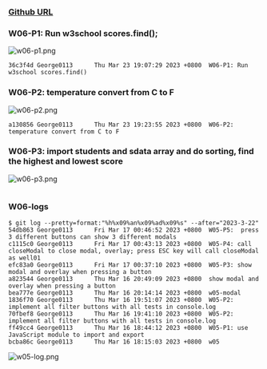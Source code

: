 ### [Github URL](https://github.com/George0113/1112-1N-js-demo-211410542.git)

### W06-P1: Run w3school scores.find();

![w06-p1.png](https://spguhxeeusfjlibdhcxj.supabase.co/storage/v1/object/public/demo42/md_1N_img/w06-p1.png)

```
36c3f4d George0113      Thu Mar 23 19:07:29 2023 +0800  W06-P1: Run w3school scores.find()
```

### W06-P2: temperature convert from C to F

![w06-p2.png](https://spguhxeeusfjlibdhcxj.supabase.co/storage/v1/object/public/demo42/md_1N_img/w06-p2.png)

```
a130856 George0113      Thu Mar 23 19:23:55 2023 +0800  W06-P2: temperature convert from C to F
```

### W06-P3: import students and sdata array and do sorting, find the highest and lowest score

![w06-p3.png](https://spguhxeeusfjlibdhcxj.supabase.co/storage/v1/object/public/demo42/md_1N_img/w06-p3.png)

```

```

### W06-logs

```
$ git log --pretty=format:"%h%x09%an%x09%ad%x09%s" --after="2023-3-22"
54db863 George0113      Fri Mar 17 00:46:52 2023 +0800  W05-P5:  press 3 different buttons can show 3 different modals
c1115c0 George0113      Fri Mar 17 00:43:13 2023 +0800  W05-P4: call closeModal to close modal, overlay; press ESC key will call closeModal as well01
efc83a0 George0113      Fri Mar 17 00:37:10 2023 +0800  W05-P3: show modal and overlay when pressing a button
a823544 George0113      Thu Mar 16 20:49:09 2023 +0800  show modal and overlay when pressing a button
bea777e George0113      Thu Mar 16 20:14:14 2023 +0800  w05-modal
1836f70 George0113      Thu Mar 16 19:51:07 2023 +0800  W05-P2: implement all filter buttons with all tests in console.log
70fbef8 George0113      Thu Mar 16 19:41:10 2023 +0800  W05-P2: implement all filter buttons with all tests in console.log
ff49cc4 George0113      Thu Mar 16 18:44:12 2023 +0800  W05-P1: use JavaScript module to import and export
bcba86c George0113      Thu Mar 16 18:15:03 2023 +0800  w05
```

![w05-log.png](https://spguhxeeusfjlibdhcxj.supabase.co/storage/v1/object/public/demo42/md_1N_img/w05-log.png)
